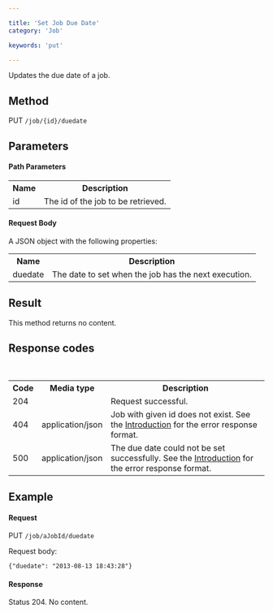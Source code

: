 ```yaml
---

title: 'Set Job Due Date'
category: 'Job'

keywords: 'put'

---
```



Updates the due date of a job.


## Method

PUT `/job/{id}/duedate`


## Parameters

#### Path Parameters

<table class="table table-striped">
  <tr>
    <th>Name</th>
    <th>Description</th>
  </tr>
  <tr>
    <td>id</td>
    <td>The id of the job to be retrieved.</td>
  </tr>
</table>

#### Request Body

A JSON object with the following properties:

<table class="table table-striped">
  <tr>
    <th>Name</th>
    <th>Description</th>
  </tr>
  <tr>
    <td>duedate</td>
    <td>The date to set when the job has the next execution.</td>
  </tr>
</table>


## Result

This method returns no content.


## Response codes

<table class="table table-striped">
  <tr>
    <th>Code</th>
    <th>Media type</th>
    <th>Description</th>
  </tr>
  <tr>
    <td>204</td>
    <td></td>
    <td>Request successful.</td>
  </tr>
  <tr>
    <td>404</td>
    <td>application/json</td>
    <td>Job with given id does not exist. See the <a href="ref:#overview-introduction">Introduction</a> for the error response format.</td>
  </tr><br>
  <tr>
    <td>500</td>
    <td>application/json</td>
    <td>The due date could not be set successfully. See the <a href="ref:#overview-introduction">Introduction</a> for the error response format.</td>
  </tr>
</table>


## Example

#### Request

PUT `/job/aJobId/duedate`

Request body:

    {"duedate": "2013-08-13 18:43:28"}

#### Response

Status 204. No content.